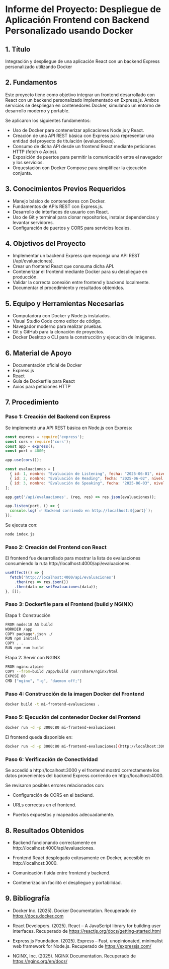 # Informe del Proyecto: Despliegue de Aplicación Frontend con Backend Personalizado usando Docker

## 1. Título
Integración y despliegue de una aplicación React con un backend Express personalizado utilizando Docker

## 2. Fundamentos
Este proyecto tiene como objetivo integrar un frontend desarrollado con React con un backend personalizado implementado en Express.js. Ambos servicios se despliegan en contenedores Docker, simulando un entorno de desarrollo moderno y portable.

Se aplicaron los siguientes fundamentos:

- Uso de Docker para contenerizar aplicaciones Node.js y React.
- Creación de una API REST básica con Express para representar una entidad del proyecto de titulación (evaluaciones).
- Consumo de dicha API desde un frontend React mediante peticiones HTTP (fetch o Axios).
- Exposición de puertos para permitir la comunicación entre el navegador y los servicios.
- Orquestación con Docker Compose para simplificar la ejecución conjunta.

## 3. Conocimientos Previos Requeridos
- Manejo básico de contenedores con Docker.
- Fundamentos de APIs REST con Express.js.
- Desarrollo de interfaces de usuario con React.
- Uso de Git y terminal para clonar repositorios, instalar dependencias y levantar servidores.
- Configuración de puertos y CORS para servicios locales.

## 4. Objetivos del Proyecto
- Implementar un backend Express que exponga una API REST (/api/evaluaciones).
- Crear un frontend React que consuma dicha API.
- Contenerizar el frontend mediante Docker para su despliegue en producción.
- Validar la correcta conexión entre frontend y backend localmente.
- Documentar el procedimiento y resultados obtenidos.

## 5. Equipo y Herramientas Necesarias
- Computadora con Docker y Node.js instalados.
- Visual Studio Code como editor de código.
- Navegador moderno para realizar pruebas.
- Git y GitHub para la clonación de proyectos.
- Docker Desktop o CLI para la construcción y ejecución de imágenes.

## 6. Material de Apoyo
- Documentación oficial de Docker
- Express.js
- React
- Guía de Dockerfile para React
- Axios para peticiones HTTP

## 7. Procedimiento

### Paso 1: Creación del Backend con Express

Se implementó una API REST básica en Node.js con Express:

```js
const express = require('express');
const cors = require('cors');
const app = express();
const port = 4000;

app.use(cors());

const evaluaciones = [
  { id: 1, nombre: "Evaluación de Listening", fecha: "2025-06-01", nivel: "A1", estudiante: "Carlos Quituisaca" },
  { id: 2, nombre: "Evaluación de Reading", fecha: "2025-06-02", nivel: "A2", estudiante: "Ana Pérez" },
  { id: 3, nombre: "Evaluación de Speaking", fecha: "2025-06-03", nivel: "B1", estudiante: "Luis Gómez" }
];

app.get('/api/evaluaciones', (req, res) => res.json(evaluaciones));

app.listen(port, () => {
  console.log(`✅ Backend corriendo en http://localhost:${port}`);
});
```
Se ejecuta con:
```bash
node index.js
```
### Paso 2: Creación del Frontend con React
El frontend fue desarrollado para mostrar la lista de evaluaciones consumiendo la ruta http://localhost:4000/api/evaluaciones.

```jsx
useEffect(() => {
  fetch('http://localhost:4000/api/evaluaciones')
    .then(res => res.json())
    .then(data => setEvaluaciones(data));
}, []);

```
### Paso 3: Dockerfile para el Frontend (build y NGINX)
Etapa 1: Construcción
```bash
FROM node:18 AS build
WORKDIR /app
COPY package*.json ./
RUN npm install
COPY . .
RUN npm run build

```
Etapa 2: Servir con NGINX
```bash
FROM nginx:alpine
COPY --from=build /app/build /usr/share/nginx/html
EXPOSE 80
CMD ["nginx", "-g", "daemon off;"]

```
### Paso 4: Construcción de la imagen Docker del Frontend
```bash
docker build -t mi-frontend-evaluaciones .
```
### Paso 5: Ejecución del contenedor Docker del Frontend
```bash
docker run -d -p 3000:80 mi-frontend-evaluaciones
```
El frontend queda disponible en:
```bash
docker run -d -p 3000:80 mi-frontend-evaluaciones](http://localhost:3000
```
### Paso 6: Verificación de Conectividad
Se accedió a http://localhost:3000 y el frontend mostró correctamente los datos provenientes del backend Express corriendo en http://localhost:4000.

Se revisaron posibles errores relacionados con:

- Configuración de CORS en el backend.

- URLs correctas en el frontend.

- Puertos expuestos y mapeados adecuadamente.

## 8. Resultados Obtenidos
- Backend funcionando correctamente en http://localhost:4000/api/evaluaciones.

- Frontend React desplegado exitosamente en Docker, accesible en http://localhost:3000.

- Comunicación fluida entre frontend y backend.

- Contenerización facilitó el despliegue y portabilidad.

## 9. Bibliografía
- Docker Inc. (2025). Docker Documentation. Recuperado de https://docs.docker.com

- React Developers. (2025). React – A JavaScript library for building user interfaces. Recuperado de https://reactjs.org/docs/getting-started.html

- Express.js Foundation. (2025). Express – Fast, unopinionated, minimalist web framework for Node.js. Recuperado de https://expressjs.com/

- NGINX, Inc. (2025). NGINX Documentation. Recuperado de https://nginx.org/en/docs/

